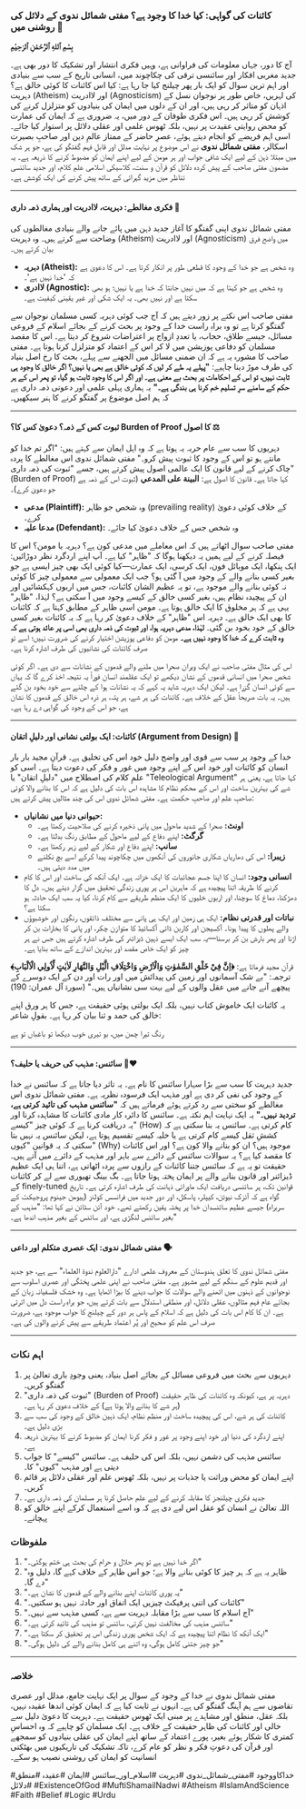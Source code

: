 ### **کائنات کی گواہی: کیا خدا کا وجود ہے؟ مفتی شمائل ندوی کے دلائل کی روشنی میں 🌌**

**بِسْمِ ٱللهِ ٱلرَّحْمَٰنِ ٱلرَحِيْمِ**

آج کا دور، جہاں معلومات کی فراوانی ہے، وہیں فکری انتشار اور تشکیک کا دور بھی ہے۔ جدید مغربی افکار اور سائنسی ترقی کی چکاچوند میں، انسانی تاریخ کے سب سے بنیادی اور اہم ترین سوال کو ایک بار پھر چیلنج کیا جا رہا ہے: کیا اس کائنات کا کوئی خالق ہے؟ دہریت (Atheism) اور لاادریت (Agnosticism) کی لہریں، خاص طور پر نوجوان نسل کے اذہان کو متاثر کر رہی ہیں، اور ان کے دلوں میں ایمان کی بنیادوں کو متزلزل کرنے کی کوشش کر رہی ہیں۔ اس فکری طوفان کے دور میں، یہ ضروری ہے کہ ایمان کی عمارت کو محض روایتی عقیدت پر نہیں، بلکہ ٹھوس علمی اور عقلی دلائل پر استوار کیا جائے۔ اسی اہم فریضے کو انجام دیتے ہوئے، عصرِ حاضر کے ممتاز عالمِ دین اور صاحبِ بصیرت اسکالر، **مفتی شمائل ندوی** نے اس موضوع پر نہایت مدلل اور قابلِ فہم گفتگو کی ہے، جو ہر شک میں مبتلا ذہن کے لیے ایک شافی جواب اور ہر مومن کے لیے اپنے ایمان کو مضبوط کرنے کا ذریعہ ہے۔ یہ مضمون مفتی صاحب کے پیش کردہ دلائل کو قرآن و سنت، کلاسیکی اسلامی علمِ کلام، اور جدید سائنسی تناظر میں مزید گہرائی کے ساتھ پیش کرنے کی ایک کوشش ہے۔

---

#### **فکری مغالطے: دہریت، لاادریت اور ہماری ذمہ داری 🧠**
مفتی شمائل ندوی اپنی گفتگو کا آغاز جدید ذہن میں پائے جانے والے بنیادی مغالطوں کی وضاحت سے کرتے ہیں۔ وہ دہریت (Atheism) اور لاادریت (Agnosticism) میں واضح فرق بیان کرتے ہیں۔
* **دہریہ (Atheist):** وہ شخص ہے جو خدا کے وجود کا قطعی طور پر انکار کرتا ہے۔ اس کا دعویٰ ہے کہ 'خدا نہیں ہے'۔
* **لاادری (Agnostic):** وہ شخص ہے جو کہتا ہے کہ میں نہیں جانتا کہ خدا ہے یا نہیں؛ ہو بھی سکتا ہے اور نہیں بھی۔ یہ ایک شکی اور غیر یقینی کیفیت ہے۔

مفتی صاحب اس نکتے پر زور دیتے ہیں کہ آج جب کوئی دہریہ کسی مسلمان نوجوان سے گفتگو کرتا ہے تو وہ براہِ راست خدا کے وجود پر بحث کرنے کے بجائے اسلام کے فروعی مسائل، جیسے طلاق، حجاب، یا تعددِ ازواج پر اعتراضات شروع کر دیتا ہے۔ اس کا مقصد مسلمان کو دفاعی پوزیشن میں لا کر اس کے اعتماد کو متزلزل کرنا ہوتا ہے۔ مفتی صاحب کا مشورہ یہ ہے کہ ان ضمنی مسائل میں الجھنے سے پہلے، بحث کا رخ اصل بنیاد کی طرف موڑ دینا چاہیے: **"پہلے یہ طے کر لیں کہ کوئی خالق ہے بھی یا نہیں؟ اگر خالق کا وجود ہی ثابت نہیں، تو اس کے احکامات پر بحث بے معنی ہے۔ اور اگر اس کا وجود ثابت ہو گیا، تو پھر اس کے ہر حکم کے سامنے سرِ تسلیم خم کرنا ہی بندگی ہے۔"** یہ ہماری پہلی علمی اور دعوتی ذمہ داری ہے کہ ہم اصل موضوع پر گفتگو کرنے کا ہنر سیکھیں۔

---

#### **ثبوت کس کے ذمہ؟ دعویٰ کس کا؟ Burden of Proof کا اصول ⚖️**
دہریوں کا سب سے عام حربہ یہ ہوتا ہے کہ وہ اہل ایمان سے کہتے ہیں: "اگر تم خدا کو مانتے ہو تو اس کے وجود کا ثبوت پیش کرو۔" مفتی شمائل ندوی اس مغالطے کا پردہ چاک کرنے کے لیے قانون کا ایک عالمی اصول پیش کرتے ہیں، جسے "ثبوت کی ذمہ داری" (Burden of Proof) کہا جاتا ہے۔
قانون کا اصول ہے: **البينة على المدعي** (ثبوت اس کے ذمہ ہے جو دعویٰ کرے)۔
* **مدعی (Plaintiff):** وہ شخص جو ظاہر (prevailing reality) کے خلاف کوئی دعویٰ کرے۔
* **مدعا علیہ (Defendant):** وہ شخص جس کے خلاف دعویٰ کیا جائے۔

مفتی صاحب سوال اٹھاتے ہیں کہ اس معاملے میں مدعی کون ہے؟ دہریہ یا مومن؟ اس کا فیصلہ کرنے کے لیے ہمیں یہ دیکھنا ہوگا کہ "ظاہر" کیا ہے۔ آپ اپنے اردگرد نظر دوڑائیں: ایک پنکھا، ایک موبائل فون، ایک کرسی، ایک عمارت—کیا کوئی ایک بھی چیز ایسی ہے جو بغیر کسی بنانے والے کے وجود میں آ گئی ہو؟ جب ایک معمولی سے معمولی چیز کا کوئی نہ کوئی بنانے والے موجود ہے، تو یہ عظیم الشان کائنات، جس میں اربوں کہکشائیں اور ان کے پیچیدہ نظام ہیں، بغیر کسی خالق کے کیسے وجود میں آ سکتی ہے؟
لہٰذا، "ظاہر" یہی ہے کہ ہر مخلوق کا ایک خالق ہوتا ہے۔ مومن اسی ظاہر کے مطابق کہتا ہے کہ کائنات کا بھی ایک خالق ہے۔ دہریہ اس "ظاہر" کے خلاف دعویٰ کر رہا ہے کہ یہ کائنات بغیر کسی خالق کے خود بخود بن گئی۔ **لہٰذا، مدعی دہریہ ہوا، اور ثبوت کی ذمہ داری بھی اسی پر عائد ہوتی ہے کہ وہ ثابت کرے کہ خدا کا وجود نہیں ہے۔** مومن کو دفاعی پوزیشن اختیار کرنے کی ضرورت نہیں؛ اسے تو صرف کائنات کی نشانیوں کی طرف اشارہ کرنا ہے۔

اس کی مثال مفتی صاحب نے ایک ویران صحرا میں ملنے والے قدموں کے نشانات سے دی ہے۔ اگر کوئی شخص صحرا میں انسانی قدموں کے نشان دیکھے تو ایک عقلمند انسان فوراً یہ نتیجہ اخذ کرے گا کہ یہاں سے کوئی انسان گزرا ہے۔ لیکن ایک دہریہ شاید یہ کہے کہ یہ نشانات ہوا کے چلنے سے خود بخود بن گئے ہیں۔ یہ بات صریحاً عقل کے خلاف ہے۔ کائنات کی ہر شے، ہر پتہ، ہر ذرہ اس خالق کے قدموں کا نشان ہے، جو اس کے وجود کی گواہی دے رہا ہے۔

---

#### **کائنات: ایک بولتی نشانی اور دلیلِ اتقان (Argument from Design) 📖**
خدا کے وجود پر سب سے قوی اور واضح دلیل خود اس کی تخلیق ہے۔ قرآنِ مجید بار بار انسان کو کائنات اور خود اس کے اپنے وجود میں غور و فکر کی دعوت دیتا ہے۔ اسی کو علمِ کلام کی اصطلاح میں "دلیلِ اتقان" یا "Teleological Argument" کہا جاتا ہے، یعنی ہر شے کی بہترین ساخت اور اس کے محکم نظام کا مشاہدہ اس بات کی دلیل ہے کہ اس کا بنانے والا کوئی صاحبِ علم اور صاحبِ حکمت ہے۔ مفتی شمائل ندوی اس کی چند مثالیں پیش کرتے ہیں:

* **حیوانی دنیا میں نشانیاں:**
    * **اونٹ:** صحرا کے شدید ماحول میں پانی ذخیرہ کرنے کی صلاحیت رکھتا ہے۔
    * **گرگٹ:** اپنے دفاع کے لیے ماحول کے مطابق رنگ بدلتا ہے۔
    * **سانپ:** اپنے دفاع اور شکار کے لیے زہر رکھتا ہے۔
    * **زیبرا:** اس کی دھاریاں شکاری جانوروں کی آنکھوں میں چکاچوند پیدا کرکے اسے بچ نکلنے میں مدد دیتی ہیں۔
* **انسانی وجود:** انسان کا اپنا جسم عجائبات کا ایک خزانہ ہے۔ ایک آنکھ کی ساخت اور اس کا کام کرنے کا طریقہ اتنا پیچیدہ ہے کہ ماہرین اس پر پوری زندگی تحقیق میں گزار دیتے ہیں۔ دل کا دھڑکنا، دماغ کا سوچنا، اور اربوں خلیوں کا ایک منظم طریقے سے کام کرنا، کیا یہ سب ایک حادثہ ہو سکتا ہے؟
* **نباتات اور قدرتی نظام:** ایک ہی زمین اور ایک ہی پانی سے مختلف ذائقوں، رنگوں اور خوشبوؤں والے پھلوں کا پیدا ہونا۔ آکسیجن اور کاربن ڈائی آکسائیڈ کا متوازن چکر، اور پانی کا بخارات بن کر اڑنا اور پھر بارش بن کر برسنا—یہ سب ایک ایسے ذہین ڈیزائنر کی طرف اشارہ کرتے ہیں جس نے ہر چیز کو ایک خاص مقصد اور بہترین اندازے کے ساتھ بنایا ہے۔

قرآنِ مجید فرماتا ہے:
**﴿اِنَّ فِيْ خَلْقِ السَّمٰوٰتِ وَالْاَرْضِ وَاخْتِلَافِ الَّيْلِ وَالنَّهَارِ لَاٰيٰتٍ لِّاُولِي الْاَلْبَابِ﴾**
ترجمہ: "بے شک آسمانوں اور زمین کی پیدائش میں اور رات اور دن کے ایک دوسرے کے پیچھے آنے جانے میں عقل والوں کے لیے بہت سی نشانیاں ہیں۔" (سورۃ آل عمران: 190)

یہ کائنات ایک خاموش کتاب نہیں، بلکہ ایک بولتی ہوئی حقیقت ہے، جس کا ہر ورق اپنے خالق کی حمد و ثنا بیان کر رہا ہے۔ بقولِ شاعر:

رنگ تیرا چمن میں، بو تیری
خوب دیکھا تو باغباں تو ہے

---

#### **سائنس: مذہب کی حریف یا حلیف؟ 🔬❤️**
جدید دہریت کا سب سے بڑا سہارا سائنس کا نام ہے۔ یہ تاثر دیا جاتا ہے کہ سائنس نے خدا کے وجود کی نفی کر دی ہے اور مذہب ایک فرسودہ نظریہ ہے۔ مفتی شمائل ندوی اس مغالطے کو سختی سے رد کرتے ہوئے فرماتے ہیں کہ **"سائنس مذہب کی تائید کرتی ہے، تردید نہیں۔"**
یہ ایک نہایت اہم نکتہ ہے۔ سائنس کا دائرہ کار مادی کائنات کا مشاہدہ کرنا اور یہ دریافت کرنا ہے کہ کوئی چیز "کیسے" (How) کام کرتی ہے۔ سائنس یہ بتا سکتی ہے کہ کششِ ثقل کیسے کام کرتی ہے یا خلیہ کیسے تقسیم ہوتا ہے، لیکن سائنس یہ نہیں بتا سکتی کہ یہ قوانین "کیوں" (Why) موجود ہیں؟ ان کو بنانے والا کون ہے؟ اور اس کائنات کا مقصد کیا ہے؟ یہ سوالات سائنس کے دائرے سے باہر اور مذہب کے دائرے میں آتے ہیں۔
حقیقت تو یہ ہے کہ سائنس جتنا کائنات کے رازوں سے پردہ اٹھاتی ہے، اتنا ہی ایک عظیم ڈیزائنر اور قانون بنانے والے پر ایمان پختہ ہوتا جاتا ہے۔ بگ بینگ تھیوری سے لے کر کائنات کے finely-tuned قوانین تک، ہر سائنسی دریافت ایک ماورائی ذہانت کی طرف اشارہ کرتی ہے۔ تاریخ گواہ ہے کہ آئزک نیوٹن، کیپلر، پاسکل، اور دورِ جدید میں فرانسس کولنز (ہیومن جینوم پروجیکٹ کے سربراہ) جیسے عظیم سائنسدان خدا پر پختہ یقین رکھتے تھے۔ خود آئن سٹائن نے کہا تھا: "مذہب کے بغیر سائنس لنگڑی ہے، اور سائنس کے بغیر مذہب اندھا ہے۔"

---

#### **مفتی شمائل ندوی: ایک عصری متکلم اور داعی 🗣️**
مفتی شمائل ندوی کا تعلق ہندوستان کے معروف علمی ادارے "دارالعلوم ندوۃ العلماء" سے ہے، جو جدید اور قدیم علوم کے سنگم کے لیے مشہور ہے۔ مفتی صاحب نے اپنی علمی پختگی اور عصری اسلوب سے نوجوانوں کے ذہنوں میں اٹھنے والے سوالات کا جواب دینے کا بیڑا اٹھایا ہے۔ وہ خشک فلسفیانہ زبان کے بجائے عام فہم مثالوں، عقلی دلائل، اور منطقی استدلال سے بات کرتے ہیں، جو براہِ راست دل میں اترتی ہے۔ ان کا کام اس بات کی دلیل ہے کہ اسلام کے پاس ہر دور کے چیلنج کا جواب موجود ہے، ضرورت صرف اس علم کو صحیح اور پُر اعتماد طریقے سے پیش کرنے والوں کی ہے۔

---

### **اہم نکات**

1.  دہریوں سے بحث میں فروعی مسائل کے بجائے اصل بنیاد، یعنی وجودِ باری تعالیٰ پر گفتگو کریں۔
2.  "ثبوت کی ذمہ داری" (Burden of Proof) دہریہ پر ہے، کیونکہ وہ کائنات کی ظاہر حقیقت (ہر شے کا بنانے والا ہوتا ہے) کے خلاف دعویٰ کر رہا ہے۔
3.  کائنات کی ہر شے، اس کی پیچیدہ ساخت اور منظم نظام، ایک ذہین خالق کے وجود کی سب سے بڑی دلیل ہے۔
4.  اپنے اردگرد کی دنیا اور خود اپنے وجود پر غور و فکر کرنا ایمان کو مضبوط کرنے کا بہترین ذریعہ ہے۔
5.  سائنس مذہب کی دشمن نہیں، بلکہ اس کی حلیف ہے۔ سائنس "کیسے" کا جواب دیتی ہے اور مذہب "کیوں" کا۔
6.  اپنے ایمان کو محض وراثت یا جذبات پر نہیں، بلکہ ٹھوس علم اور عقلی دلائل پر قائم کریں۔
7.  جدید فکری چیلنجز کا مقابلہ کرنے کے لیے علم حاصل کرنا ہر مسلمان کی ذمہ داری ہے۔
8.  اللہ تعالیٰ نے انسان کو عقل اس لیے دی ہے کہ وہ اسے استعمال کرکے اپنے خالق کو پہچانے۔

### **ملفوظات**

1.  "اگر خدا نہیں ہے تو پھر حلال و حرام کی بحث ہی ختم ہوگئی۔"
2.  "ظاہر یہ ہے کہ ہر چیز کا کوئی بنانے والا ہے؛ جو اس ظاہر کے خلاف کہے گا، دلیل وہ دے گا۔"
3.  "یہ پوری کائنات اپنے بنانے والے کے قدموں کا نشان ہے۔"
4.  "کائنات کی اتنی پرفیکٹ چیزیں ایک اتفاق اور حادثہ نہیں ہو سکتیں۔"
5.  "آج اسلام کا سب سے بڑا مقابلہ دہریت سے ہے، کسی مذہب سے نہیں۔"
6.  "سائنس مذہب کی مخالفت نہیں کرتی، سائنس تو مذہب کی تائید کرتی ہے۔"
7.  "ایک آنکھ کا نظام اتنا پیچیدہ ہے کہ ایک شخص پوری زندگی اس پر تحقیق کر سکتا ہے۔"
8.  "جو چیز جتنی کامل ہوگی، وہ اتنے ہی کامل بنانے والے کی دلیل ہوگی۔"

---

### **خلاصہ**

مفتی شمائل ندوی نے خدا کے وجود کے سوال پر ایک نہایت جامع، مدلل اور عصری تقاضوں سے ہم آہنگ گفتگو کی ہے۔ انہوں نے ثابت کیا ہے کہ ایمان کوئی اندھا عقیدہ نہیں، بلکہ عقل، منطق اور مشاہدے پر مبنی ایک ٹھوس حقیقت ہے۔ دہریت کا دعویٰ دلیل سے خالی اور کائنات کی ظاہر حقیقت کے خلاف ہے۔ ایک مسلمان کو چاہیے کہ وہ احساسِ کمتری کا شکار ہوئے بغیر، پورے اعتماد کے ساتھ اپنے ایمان کی عقلی بنیادوں کو سمجھے اور قرآن کی دعوتِ فکر و نظر کو عام کرے، تاکہ تشکیک کی تاریکیوں میں بھٹکتی انسانیت کو ایمان کی روشنی نصیب ہو سکے۔

#خداکاووجود #مفتی_شمائل_ندوی #دہریت #اسلام_اور_سائنس #ایمان #عقیدہ #منطق #دلائل
#ExistenceOfGod #MuftiShamailNadwi #Atheism #IslamAndScience #Faith #Belief #Logic #Urdu